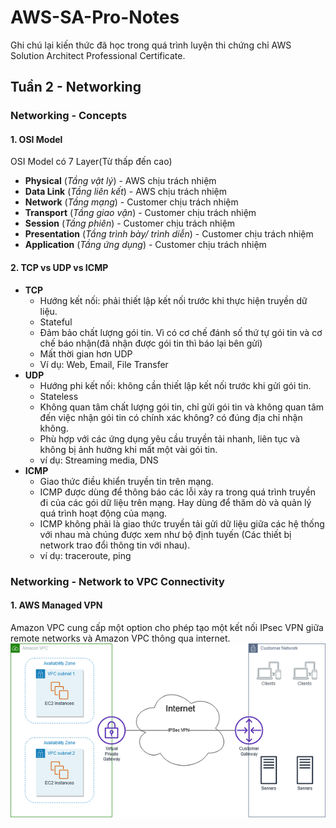 # AWS-SA-Pro-Notes
Ghi chú lại kiến thức đã học trong quá trình luyện thi chứng chỉ AWS Solution Architect Professional Certificate.

## Tuần 2 - Networking

### Networking - Concepts

#### 1. OSI Model
OSI Model có 7 Layer(Từ thấp đến cao)
- __Physical__ (_Tầng vật lý_)  - AWS chịu trách nhiệm
- __Data Link__ (_Tầng liên kết_) - AWS chịu trách nhiệm
- __Network__ (_Tầng mạng_) - Customer chịu trách nhiệm
- __Transport__ (_Tầng giao vận_) - Customer chịu trách nhiệm
- __Session__ (_Tầng phiên_) - Customer chịu trách nhiệm
- __Presentation__ (_Tầng trình bày/ trình diễn_) - Customer chịu trách nhiệm
- __Application__ (_Tầng ứng dụng_) - Customer chịu trách nhiệm

#### 2. TCP vs UDP vs ICMP
- __TCP__ 
    - Hướng kết nối: phải thiết lập kết nối trước khi thực hiện truyền dữ liệu.
    - Stateful
    - Đảm bảo chất lượng gói tin. Vì có cơ chế đánh số thứ tự gói tin và cơ chế báo nhận(đã nhận được gói tin thì báo lại bên gửi)
    - Mất thời gian hơn UDP
    - Ví dụ: Web, Email, File Transfer
- __UDP__ 
    - Hướng phi kết nối: không cần thiết lập kết nối trước khi gửi gói tin.
    - Stateless
    - Không quan tâm chất lượng gói tin, chỉ gửi gói tin và không quan tâm đến việc nhận gói tin có chính xác không? có đúng địa chỉ nhận không.
    - Phù hợp với các ứng dụng yêu cầu truyền tải nhanh, liên tục và không bị ảnh hưởng khi mất một vài gói tin.
    - ví dụ: Streaming media, DNS
- __ICMP__ 
    - Giao thức điều khiển truyền tin trên mạng.
    - ICMP được dùng để thông báo các lỗi xảy ra trong quá trình truyền đi của các gói dữ liệu trên mạng. Hay dùng để thăm dò và quản lý quá trình hoạt động của mạng.
    - ICMP không phải là giao thức truyền tải gửi dữ liệu giữa các hệ thống với nhau mà chúng được xem như bộ định tuyến (Các thiết bị network trao đổi thông tin với nhau).
    - ví dụ: traceroute, ping

### Networking - Network to VPC Connectivity

#### 1. AWS Managed VPN
Amazon VPC cung cấp một option cho phép tạo một kết nối IPsec VPN giữa remote networks và Amazon VPC thông qua internet.
![awsmanagedvpn](resources/images/networking/awsmanagedvpn.png)


